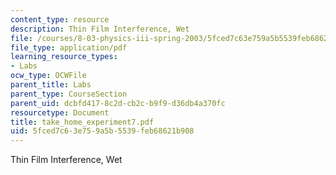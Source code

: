 ```yaml
---
content_type: resource
description: Thin Film Interference, Wet
file: /courses/8-03-physics-iii-spring-2003/5fced7c63e759a5b5539feb68621b908_take_home_experiment7.pdf
file_type: application/pdf
learning_resource_types:
- Labs
ocw_type: OCWFile
parent_title: Labs
parent_type: CourseSection
parent_uid: dcbfd417-8c2d-cb2c-b9f9-d36db4a370fc
resourcetype: Document
title: take_home_experiment7.pdf
uid: 5fced7c6-3e75-9a5b-5539-feb68621b908
---
```

Thin Film Interference, Wet

